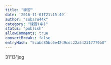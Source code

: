 ```yaml
---
title: "練習"
date: '2016-11-01T21:15:49'
author: "subaru44k"
category: "練習(中)"
status: "publish"
allowComments: true
convertBreaks: false
entryHash: "5cabd85bc6e42d9cdc22a542317770b8"
---
```

31'13"jog
